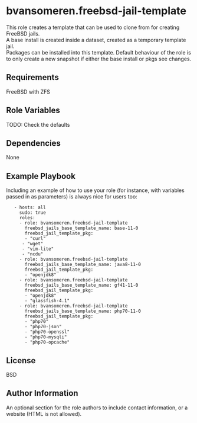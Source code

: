 bvansomeren.freebsd-jail-template
==================================

This role creates a template that can be used to clone from for creating FreeBSD jails.  
A base install is created inside a dataset, created as a temporary template jail.  
Packages can be installed into this template.
Default behaviour of the role is to only create a new snapshot if either the base install or pkgs see changes.

Requirements
------------

FreeBSD with ZFS

Role Variables
--------------

TODO: Check the defaults

Dependencies
------------

None

Example Playbook
----------------

Including an example of how to use your role (for instance, with variables passed in as parameters) is always nice for users too:

```
   - hosts: all
     sudo: true
     roles:
     - role: bvansomeren.freebsd-jail-template
       freebsd_jails_base_template_name: base-11-0
       freebsd_jail_template_pkg:
       - "curl"
      - "wget"
      - "vim-lite"
      - "ncdu"
     - role: bvansomeren.freebsd-jail-template
       freebsd_jails_base_template_name: java8-11-0
       freebsd_jail_template_pkg:
       - "openjdk8"
     - role: bvansomeren.freebsd-jail-template
       freebsd_jails_base_template_name: gf41-11-0
       freebsd_jail_template_pkg:
       - "openjdk8"
       - "glassfish-4.1"
     - role: bvansomeren.freebsd-jail-template
       freebsd_jails_base_template_name: php70-11-0
       freebsd_jail_template_pkg:
       - "php70"
       - "php70-json"
       - "php70-openssl"
       - "php70-mysqli"
       - "php70-opcache" 

```

License
-------

BSD

Author Information
------------------

An optional section for the role authors to include contact information, or a website (HTML is not allowed).
